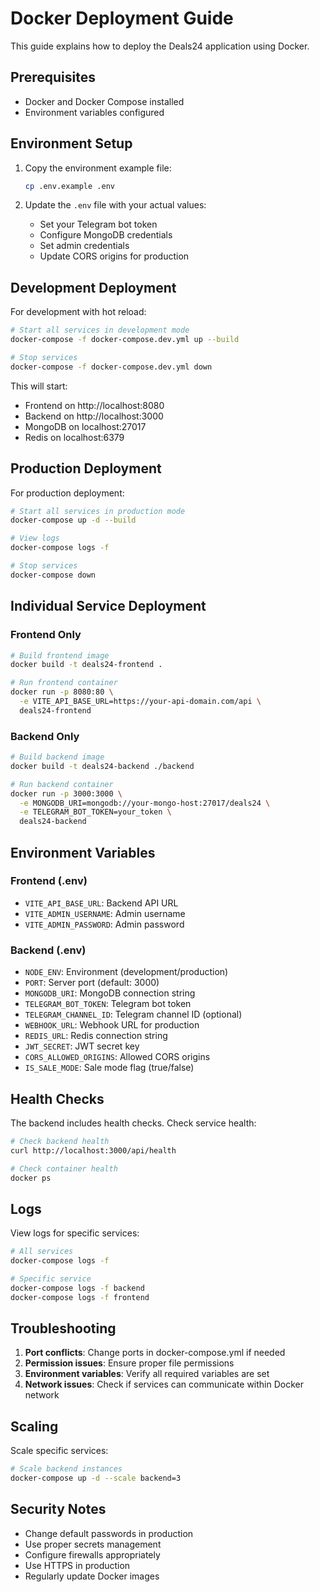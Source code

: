 
# Docker Deployment Guide

This guide explains how to deploy the Deals24 application using Docker.

## Prerequisites

- Docker and Docker Compose installed
- Environment variables configured

## Environment Setup

1. Copy the environment example file:
   ```bash
   cp .env.example .env
   ```

2. Update the `.env` file with your actual values:
   - Set your Telegram bot token
   - Configure MongoDB credentials
   - Set admin credentials
   - Update CORS origins for production

## Development Deployment

For development with hot reload:

```bash
# Start all services in development mode
docker-compose -f docker-compose.dev.yml up --build

# Stop services
docker-compose -f docker-compose.dev.yml down
```

This will start:
- Frontend on http://localhost:8080
- Backend on http://localhost:3000
- MongoDB on localhost:27017
- Redis on localhost:6379

## Production Deployment

For production deployment:

```bash
# Start all services in production mode
docker-compose up -d --build

# View logs
docker-compose logs -f

# Stop services
docker-compose down
```

## Individual Service Deployment

### Frontend Only
```bash
# Build frontend image
docker build -t deals24-frontend .

# Run frontend container
docker run -p 8080:80 \
  -e VITE_API_BASE_URL=https://your-api-domain.com/api \
  deals24-frontend
```

### Backend Only
```bash
# Build backend image
docker build -t deals24-backend ./backend

# Run backend container
docker run -p 3000:3000 \
  -e MONGODB_URI=mongodb://your-mongo-host:27017/deals24 \
  -e TELEGRAM_BOT_TOKEN=your_token \
  deals24-backend
```

## Environment Variables

### Frontend (.env)
- `VITE_API_BASE_URL`: Backend API URL
- `VITE_ADMIN_USERNAME`: Admin username
- `VITE_ADMIN_PASSWORD`: Admin password

### Backend (.env)
- `NODE_ENV`: Environment (development/production)
- `PORT`: Server port (default: 3000)
- `MONGODB_URI`: MongoDB connection string
- `TELEGRAM_BOT_TOKEN`: Telegram bot token
- `TELEGRAM_CHANNEL_ID`: Telegram channel ID (optional)
- `WEBHOOK_URL`: Webhook URL for production
- `REDIS_URL`: Redis connection string
- `JWT_SECRET`: JWT secret key
- `CORS_ALLOWED_ORIGINS`: Allowed CORS origins
- `IS_SALE_MODE`: Sale mode flag (true/false)

## Health Checks

The backend includes health checks. Check service health:

```bash
# Check backend health
curl http://localhost:3000/api/health

# Check container health
docker ps
```

## Logs

View logs for specific services:

```bash
# All services
docker-compose logs -f

# Specific service
docker-compose logs -f backend
docker-compose logs -f frontend
```

## Troubleshooting

1. **Port conflicts**: Change ports in docker-compose.yml if needed
2. **Permission issues**: Ensure proper file permissions
3. **Environment variables**: Verify all required variables are set
4. **Network issues**: Check if services can communicate within Docker network

## Scaling

Scale specific services:

```bash
# Scale backend instances
docker-compose up -d --scale backend=3
```

## Security Notes

- Change default passwords in production
- Use proper secrets management
- Configure firewalls appropriately
- Use HTTPS in production
- Regularly update Docker images
